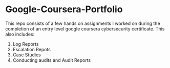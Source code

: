 # Google-Coursera-Portfolio
This repo consists of a few hands on assignments I worked on during the completion of an entry level google coursera cybersecurity certificate. 
This also includes:
1. Log Reports
2. Escalation Repots
3. Case Studies
4. Conducting audits and Audit Reports

